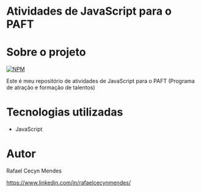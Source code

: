 # Atividades de JavaScript para o PAFT 

# Sobre o projeto
[![NPM](https://img.shields.io/npm/l/react)](https://github.com/RafaelCecyn/Atividades_PAFT_JS/blob/main/LICENSE) 

Este é meu repositório de atividades de JavaScript para o PAFT (Programa de atração e formação de talentos) 
  
# Tecnologias utilizadas
- JavaScript


# Autor

Rafael Cecyn Mendes

https://www.linkedin.com/in/rafaelcecynmendes/
